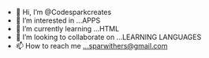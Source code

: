 - 👋 Hi, I’m @Codesparkcreates
- 👀 I’m interested in ...APPS
- 🌱 I’m currently learning ...HTML
- 💞️ I’m looking to collaborate on ...LEARNING LANGUAGES
- 📫 How to reach me ...sparwithers@gmail.com

<!---
Codesparkcreates/Codesparkcreates is a ✨ special ✨ repository because its `README.md` (this file) appears on your GitHub profile.
You can click the Preview link to take a look at your changes.
--->
